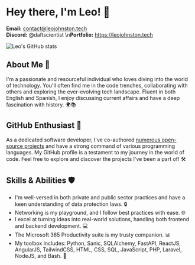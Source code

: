 # Hey there, I'm Leo! 👋

**Email:** contact@leojohnston.tech  
**Discord:** @daftscientist
\n**Portfolio:** https://leojohnston.tech

![Leo's GitHub stats](https://github-readme-stats.vercel.app/api?username=Daftscientist&show_icons=true&theme=transparent)


## About Me 🚀

I'm a passionate and resourceful individual who loves diving into the world of technology. You'll often find me in the code trenches, collaborating with others and exploring the ever-evolving tech landscape. Fluent in both English and Spanish, I enjoy discussing current affairs and have a deep fascination with history. 🌍📚

## GitHub Enthusiast 🌟

As a dedicated software developer, I've co-authored [numerous open-source projects](https://pypi.org/user/dafty144/) and have a strong command of various programming languages. My GitHub profile is a testament to my journey in the world of code. Feel free to explore and discover the projects I've been a part of! 🛠️

## Skills & Abilities 🛡️

- I'm well-versed in both private and public sector practices and have a keen understanding of data protection laws. 🔒
- Networking is my playground, and I follow best practices with ease. 🌐
- I excel at turning ideas into real-world solutions, handling both frontend and backend development. 💻
- The Microsoft 365 Productivity suite is my trusty companion. 📊
- My toolbox includes: Python, Sanic, SQLAlchemy, FastAPI, ReactJS, AngularJS, TailwindCSS, HTML, CSS, SQL, JavaScript, PHP, Laravel, NodeJS, and Bash. 🧰



